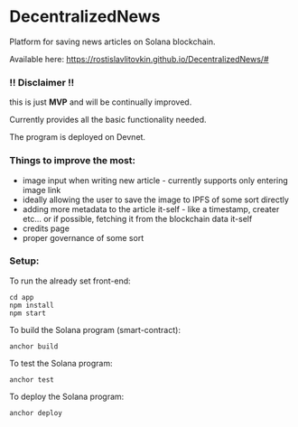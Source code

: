 # DecentralizedNews

Platform for saving news articles on Solana blockchain.

Available here: https://rostislavlitovkin.github.io/DecentralizedNews/#

### !! Disclaimer !!

this is just **MVP** and will be continually improved.

Currently provides all the basic functionality needed.

The program is deployed on Devnet.

### Things to improve the most:

- image input when writing new article - currently supports only entering image link
- ideally allowing the user to save the image to IPFS of some sort directly
- adding more metadata to the article it-self - like a timestamp, creater etc... or if possible, fetching it from the blockchain data it-self
- credits page
- proper governance of some sort

### Setup:

To run the already set front-end:
```
cd app
npm install
npm start
```

To build the Solana program (smart-contract):
```
anchor build
```

To test the Solana program:
```
anchor test
```

To deploy the Solana program:
```
anchor deploy
```
